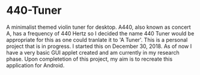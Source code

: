 # 440-Tuner
A minimalist themed violin tuner for desktop. A440, also known as concert A, has a frequency of 440 Hertz so I decided the name 440 Tuner would be appropriate for this as one could tranlate it to 'A Tuner'. This is a personal project that is in progress. I started this on December 30, 2018. As of now I have a very basic GUI applet created and am currently in my research phase. Upon completetion of this project, my aim is to recreate this application for Android.
